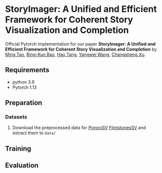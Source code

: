 # StoryImager: A Unified and Efficient Framework for Coherent Story Visualization and Completion


Official Pytorch implementation for our paper **StoryImager: A Unified and Efficient Framework for Coherent Story Visualization and Completion** by [Ming Tao](https://scholar.google.com/citations?user=5GlOlNUAAAAJ), [Bing-Kun Bao](https://scholar.google.com/citations?user=lDppvmoAAAAJ&hl=en), [Hao Tang](https://scholar.google.com/citations?user=9zJkeEMAAAAJ&hl=en), [Yangwei Wang](https://scholar.google.com/citations?user=o_DllmIAAAAJ&hl=en), [Changsheng Xu](https://scholar.google.com/citations?user=hI9NRDkAAAAJ). 

## Requirements
- python 3.9
- Pytorch 1.13

## Preparation
### Datasets
1. Download the preprocessed data for [PororoSV](https://drive.google.com/file/d/11Io1_BufAayJ1BpdxxV2uJUvCcirbrNc/view) [FlintstonesSV](https://drive.google.com/file/d/1kG4esNwabJQPWqadSDaugrlF4dRaV33_/view) and extract them to `data/`

## Training

## Evaluation
